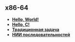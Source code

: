 ## x86-64

- [**Hello, World!**](./hello_world/README.md)
- [**Hello, C!**](./hello_c/README.md)
- [**Традиционная задача**](./traditional_x86/README.md)
- [**НИИ последовательностей**](./nri_of_sequences/README.md)
